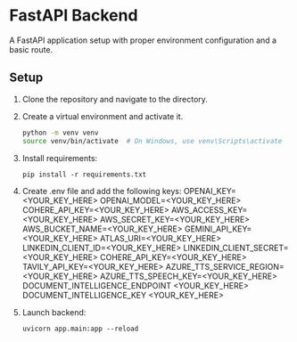 # FastAPI Backend

A FastAPI application setup with proper environment configuration and a basic route.

## Setup

1. Clone the repository and navigate to the directory.
2. Create a virtual environment and activate it.
   ```bash
   python -m venv venv
   source venv/bin/activate  # On Windows, use venv\Scripts\activate
   ```
3. Install requirements:
   ```
   pip install -r requirements.txt
   ```

4. Create .env file and add the following keys:
OPENAI_KEY=<YOUR_KEY_HERE>
OPENAI_MODEL=<YOUR_KEY_HERE>
COHERE_API_KEY=<YOUR_KEY_HERE>
AWS_ACCESS_KEY=<YOUR_KEY_HERE>
AWS_SECRET_KEY=<YOUR_KEY_HERE>
AWS_BUCKET_NAME=<YOUR_KEY_HERE>
GEMINI_API_KEY=<YOUR_KEY_HERE>
ATLAS_URI=<YOUR_KEY_HERE>
LINKEDIN_CLIENT_ID=<YOUR_KEY_HERE>
LINKEDIN_CLIENT_SECRET=<YOUR_KEY_HERE>
COHERE_API_KEY=<YOUR_KEY_HERE>
TAVILY_API_KEY=<YOUR_KEY_HERE>
AZURE_TTS_SERVICE_REGION=<YOUR_KEY_HERE>
AZURE_TTS_SPEECH_KEY=<YOUR_KEY_HERE>
DOCUMENT_INTELLIGENCE_ENDPOINT <YOUR_KEY_HERE>
DOCUMENT_INTELLIGENCE_KEY <YOUR_KEY_HERE>

5. Launch backend:
   ```
   uvicorn app.main:app --reload
   ```

